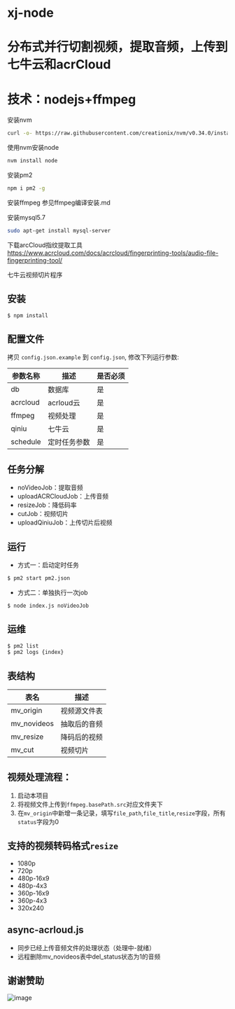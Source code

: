 # xj-node
# 分布式并行切割视频，提取音频，上传到七牛云和acrCloud
# 技术：nodejs+ffmpeg

安装nvm
```bash
curl -o- https://raw.githubusercontent.com/creationix/nvm/v0.34.0/install.sh | bash
```

使用nvm安装node
```bash
nvm install node
```

安装pm2
```bash
npm i pm2 -g
```

安装ffmpeg
参见ffmpeg编译安装.md

安装mysql5.7
```bash
sudo apt-get install mysql-server
```

下载arcCloud指纹提取工具
https://www.acrcloud.com/docs/acrcloud/fingerprinting-tools/audio-file-fingerprinting-tool/

七牛云视频切片程序

## 安装

```bash
$ npm install
```

## 配置文件

拷贝 `config.json.example` 到 `config.json`, 修改下列运行参数:

| 参数名称     | 描述       | 是否必须 |
| -------- | -------- | ---- |
| db       | 数据库      | 是    |
| acrcloud | acrloud云 | 是    |
| ffmpeg   | 视频处理     | 是    |
| qiniu    | 七牛云      | 是    |
| schedule | 定时任务参数   | 是    |

## 任务分解

-   noVideoJob：提取音频
-   uploadACRCloudJob：上传音频
-   resizeJob：降低码率
-   cutJob：视频切片
-   uploadQiniuJob：上传切片后视频

## 运行

-   方式一：启动定时任务

```bash
$ pm2 start pm2.json
```

-   方式二：单独执行一次job

```bash
$ node index.js noVideoJob
```

## 运维

```bash
$ pm2 list
$ pm2 logs {index}
```

## 表结构

| 表名          | 描述     |
| ----------- | ------ |
| mv_origin   | 视频源文件表 |
| mv_novideos | 抽取后的音频 |
| mv_resize   | 降码后的视频 |
| mv_cut      | 视频切片   |

## 视频处理流程：

1.  启动本项目
2.  将视频文件上传到`ffmpeg.basePath.src`对应文件夹下
3.  在`mv_origin`中新增一条记录，填写`file_path`,`file_title`,`resize`字段，所有`status`字段为0

## 支持的视频转码格式```resize```

- 1080p
- 720p
- 480p-16x9
- 480p-4x3
- 360p-16x9
- 360p-4x3
- 320x240

## async-acrloud.js

- 同步已经上传音频文件的处理状态（处理中-就绪）
- 远程删除mv_novideos表中del_status状态为1的音频

## 谢谢赞助
![image](https://user-images.githubusercontent.com/18420324/112929628-6485d800-914b-11eb-9938-44d022c816da.png)

